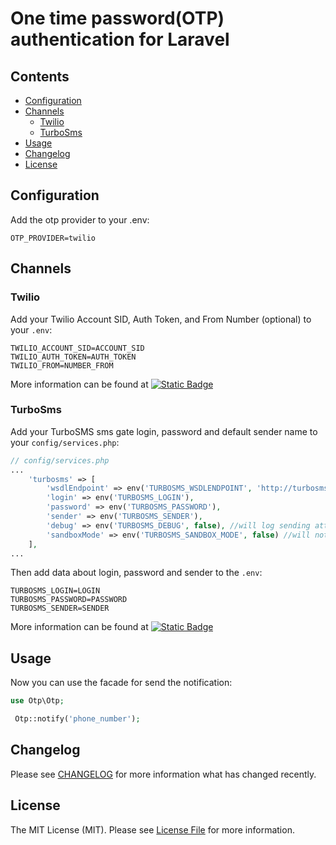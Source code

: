 # One time password(OTP) authentication for Laravel

## Contents

- [Configuration](#configuration)
- [Channels](#channels)
  - [Twilio](#twilio)
  - [TurboSms](#turbosms)
- [Usage](#usage)
- [Changelog](#changelog)
- [License](#license)

## Configuration

Add the otp provider to your .env:

```dotenv
OTP_PROVIDER=twilio
```

## Channels

### Twilio

Add your Twilio Account SID, Auth Token, and From Number (optional) to your `.env`:

```dotenv
TWILIO_ACCOUNT_SID=ACCOUNT_SID
TWILIO_AUTH_TOKEN=AUTH_TOKEN
TWILIO_FROM=NUMBER_FROM
```

More information can be found at [![Static Badge](https://img.shields.io/badge/Laravel_Twilio_Notification_Channel-red)](https://laravel-notification-channels.com/twilio)

### TurboSms

Add your TurboSMS sms gate login, password and default sender name to your `config/services.php`:

```php
// config/services.php
...
    'turbosms' => [
        'wsdlEndpoint' => env('TURBOSMS_WSDLENDPOINT', 'http://turbosms.in.ua/api/wsdl.html'),
        'login' => env('TURBOSMS_LOGIN'),
        'password' => env('TURBOSMS_PASSWORD'),
        'sender' => env('TURBOSMS_SENDER'),
        'debug' => env('TURBOSMS_DEBUG', false), //will log sending attempts and results
        'sandboxMode' => env('TURBOSMS_SANDBOX_MODE', false) //will not invoke API call
    ],
...
```

Then add data about login, password and sender to the `.env`:

```dotenv
TURBOSMS_LOGIN=LOGIN
TURBOSMS_PASSWORD=PASSWORD
TURBOSMS_SENDER=SENDER
```

More information can be found at [![Static Badge](https://img.shields.io/badge/Laravel_TurboSMS_Notification_Channel-red)](https://laravel-notification-channels.com/turbosms)

## Usage

Now you can use the facade for send the notification:

```php
use Otp\Otp;

 Otp::notify('phone_number');
```

## Changelog

Please see [CHANGELOG](CHANGELOG.md) for more information what has changed recently.

## License

The MIT License (MIT). Please see [License File](LICENSE.md) for more information.
